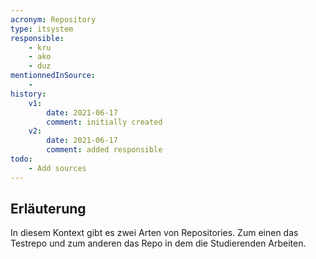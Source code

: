 ```yaml
---
acronym: Repository
type: itsystem 
responsible:
    - kru
    - ako
    - duz
mentionnedInSource: 
    - 
history:
    v1:
        date: 2021-06-17
        comment: initially created
    v2:
        date: 2021-06-17
        comment: added responsible
todo:
    - Add sources
---
```


## Erläuterung

In diesem Kontext gibt es zwei Arten von Repositories. Zum einen das Testrepo und zum anderen das Repo in dem die Studierenden Arbeiten.